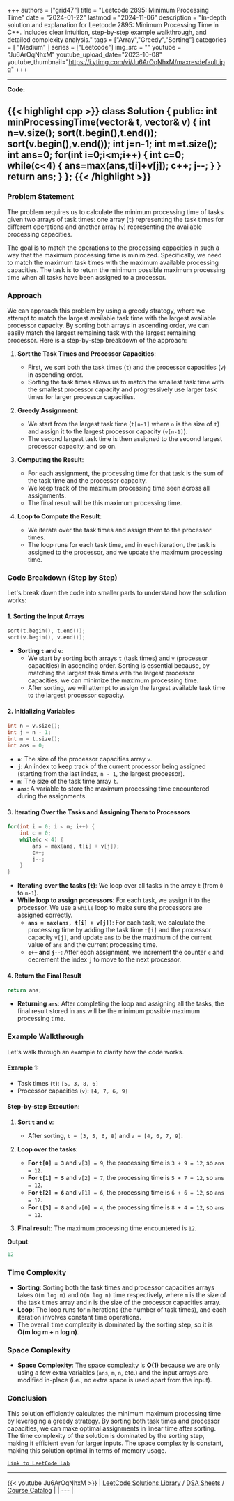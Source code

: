
+++
authors = ["grid47"]
title = "Leetcode 2895: Minimum Processing Time"
date = "2024-01-22"
lastmod = "2024-11-06"
description = "In-depth solution and explanation for Leetcode 2895: Minimum Processing Time in C++. Includes clear intuition, step-by-step example walkthrough, and detailed complexity analysis."
tags = ["Array","Greedy","Sorting"]
categories = [
    "Medium"
]
series = ["Leetcode"]
img_src = ""
youtube = "Ju6ArOqNhxM"
youtube_upload_date="2023-10-08"
youtube_thumbnail="https://i.ytimg.com/vi/Ju6ArOqNhxM/maxresdefault.jpg"
+++



---
**Code:**

{{< highlight cpp >}}
class Solution {
public:
    int minProcessingTime(vector<int>& t, vector<int>& v) {
        int n=v.size();
        sort(t.begin(),t.end());
        sort(v.begin(),v.end());
        int j=n-1;
        int m=t.size();
        int ans=0;
        for(int i=0;i<m;i++)
        {
            int c=0;
            while(c<4)
            {
                ans=max(ans,t[i]+v[j]);
                c++;
                j--;
            }
        }
        return ans;
    }
};
{{< /highlight >}}
---

### Problem Statement

The problem requires us to calculate the minimum processing time of tasks given two arrays of task times: one array (`t`) representing the task times for different operations and another array (`v`) representing the available processing capacities. 

The goal is to match the operations to the processing capacities in such a way that the maximum processing time is minimized. Specifically, we need to match the maximum task times with the maximum available processing capacities. The task is to return the minimum possible maximum processing time when all tasks have been assigned to a processor.

### Approach

We can approach this problem by using a greedy strategy, where we attempt to match the largest available task time with the largest available processor capacity. By sorting both arrays in ascending order, we can easily match the largest remaining task with the largest remaining processor. Here is a step-by-step breakdown of the approach:

1. **Sort the Task Times and Processor Capacities**:
   - First, we sort both the task times (`t`) and the processor capacities (`v`) in ascending order.
   - Sorting the task times allows us to match the smallest task time with the smallest processor capacity and progressively use larger task times for larger processor capacities.

2. **Greedy Assignment**:
   - We start from the largest task time (`t[n-1]` where `n` is the size of `t`) and assign it to the largest processor capacity (`v[n-1]`).
   - The second largest task time is then assigned to the second largest processor capacity, and so on.

3. **Computing the Result**:
   - For each assignment, the processing time for that task is the sum of the task time and the processor capacity.
   - We keep track of the maximum processing time seen across all assignments.
   - The final result will be this maximum processing time.

4. **Loop to Compute the Result**:
   - We iterate over the task times and assign them to the processor times.
   - The loop runs for each task time, and in each iteration, the task is assigned to the processor, and we update the maximum processing time.

### Code Breakdown (Step by Step)

Let's break down the code into smaller parts to understand how the solution works:

#### 1. Sorting the Input Arrays

```cpp
sort(t.begin(), t.end());
sort(v.begin(), v.end());
```

- **Sorting `t` and `v`**: 
  - We start by sorting both arrays `t` (task times) and `v` (processor capacities) in ascending order. Sorting is essential because, by matching the largest task times with the largest processor capacities, we can minimize the maximum processing time.
  - After sorting, we will attempt to assign the largest available task time to the largest processor capacity.

#### 2. Initializing Variables

```cpp
int n = v.size();
int j = n - 1;
int m = t.size();
int ans = 0;
```

- **`n`**: The size of the processor capacities array `v`.
- **`j`**: An index to keep track of the current processor being assigned (starting from the last index, `n - 1`, the largest processor).
- **`m`**: The size of the task time array `t`.
- **`ans`**: A variable to store the maximum processing time encountered during the assignments.

#### 3. Iterating Over the Tasks and Assigning Them to Processors

```cpp
for(int i = 0; i < m; i++) {
    int c = 0;
    while(c < 4) {
        ans = max(ans, t[i] + v[j]);
        c++;
        j--;
    }
}
```

- **Iterating over the tasks (`t`)**: We loop over all tasks in the array `t` (from `0` to `m-1`).
- **While loop to assign processors**: For each task, we assign it to the processor. We use a `while` loop to make sure the processors are assigned correctly.
  - **`ans = max(ans, t[i] + v[j])`**: For each task, we calculate the processing time by adding the task time `t[i]` and the processor capacity `v[j]`, and update `ans` to be the maximum of the current value of `ans` and the current processing time.
  - **`c++` and `j--`**: After each assignment, we increment the counter `c` and decrement the index `j` to move to the next processor.

#### 4. Return the Final Result

```cpp
return ans;
```

- **Returning `ans`**: After completing the loop and assigning all the tasks, the final result stored in `ans` will be the minimum possible maximum processing time.

### Example Walkthrough

Let's walk through an example to clarify how the code works.

#### Example 1: 
- Task times (`t`): `[5, 3, 8, 6]`
- Processor capacities (`v`): `[4, 7, 6, 9]`

#### Step-by-step Execution:

1. **Sort `t` and `v`**:
   - After sorting, `t = [3, 5, 6, 8]` and `v = [4, 6, 7, 9]`.

2. **Loop over the tasks**:
   - **For `t[0] = 3`** and `v[3] = 9`, the processing time is `3 + 9 = 12`, so `ans = 12`.
   - **For `t[1] = 5`** and `v[2] = 7`, the processing time is `5 + 7 = 12`, so `ans = 12`.
   - **For `t[2] = 6`** and `v[1] = 6`, the processing time is `6 + 6 = 12`, so `ans = 12`.
   - **For `t[3] = 8`** and `v[0] = 4`, the processing time is `8 + 4 = 12`, so `ans = 12`.

3. **Final result**: The maximum processing time encountered is `12`.

**Output**:
```cpp
12
```

### Time Complexity

- **Sorting**: Sorting both the task times and processor capacities arrays takes `O(m log m)` and `O(n log n)` time respectively, where `m` is the size of the task times array and `n` is the size of the processor capacities array.
- **Loop**: The loop runs for `m` iterations (the number of task times), and each iteration involves constant time operations.
- The overall time complexity is dominated by the sorting step, so it is **O(m log m + n log n)**.

### Space Complexity

- **Space Complexity**: The space complexity is **O(1)** because we are only using a few extra variables (`ans`, `m`, `n`, etc.) and the input arrays are modified in-place (i.e., no extra space is used apart from the input).

### Conclusion

This solution efficiently calculates the minimum maximum processing time by leveraging a greedy strategy. By sorting both task times and processor capacities, we can make optimal assignments in linear time after sorting. The time complexity of the solution is dominated by the sorting step, making it efficient even for larger inputs. The space complexity is constant, making this solution optimal in terms of memory usage.

[`Link to LeetCode Lab`](https://leetcode.com/problems/minimum-processing-time/description/)

---
{{< youtube Ju6ArOqNhxM >}}
| [LeetCode Solutions Library](https://grid47.xyz/leetcode/) / [DSA Sheets](https://grid47.xyz/sheets/) / [Course Catalog](https://grid47.xyz/courses/) |
| --- |
